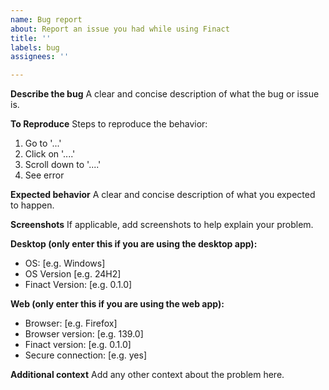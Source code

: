 ```yaml
---
name: Bug report
about: Report an issue you had while using Finact
title: ''
labels: bug
assignees: ''

---
```


**Describe the bug**
A clear and concise description of what the bug or issue is.

**To Reproduce**
Steps to reproduce the behavior:
1. Go to '...'
2. Click on '....'
3. Scroll down to '....'
4. See error

**Expected behavior**
A clear and concise description of what you expected to happen.

**Screenshots**
If applicable, add screenshots to help explain your problem.

**Desktop (only enter this if you are using the desktop app):**
 - OS: [e.g. Windows]
 - OS Version [e.g. 24H2]
- Finact Version: [e.g. 0.1.0]

**Web (only enter this if you are using the web app):**
- Browser: [e.g. Firefox]
- Browser version: [e.g. 139.0]
- Finact version: [e.g. 0.1.0]
- Secure connection: [e.g. yes]

**Additional context**
Add any other context about the problem here.
